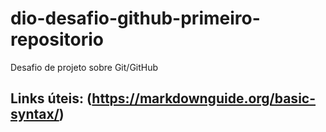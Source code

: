 # dio-desafio-github-primeiro-repositorio
Desafio de projeto sobre Git/GitHub

## Links úteis: (https://markdownguide.org/basic-syntax/)
